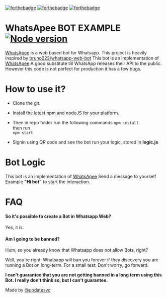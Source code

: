 
[![forthebadge](https://forthebadge.com/images/badges/built-with-love.svg)](https://forthebadge.com) [![forthebadge](https://forthebadge.com/images/badges/uses-js.svg)](https://forthebadge.com) [![forthebadge](https://forthebadge.com/images/badges/you-didnt-ask-for-this.svg)](https://forthebadge.com)
# WhatsApee BOT EXAMPLE [![Node version](https://img.shields.io/node/v/electron.svg?style=flat)](http://nodejs.org/download/) 
 [WhatsApee](https://github.com/updatesvc/WhatsApee) is a web based bot for Whatsapp.
This project is heavily inspired by [bruno222/whatsapp-web-bot](https://github.com/bruno222/whatsapp-web-bot)
 This bot is an implementation of [WhatsApee](https://github.com/updatesvc/WhatsApee)
A good substitute till WhatsApp releases their API  to the public.
However this code is not perfect for production it has a few bugs.

# How to use it?

 - Clone the git. 
 -  Install the latest npm and nodeJS for your platform. 
 - Then in repo folder run the following commands 
     ```npm install```   
   then run   
   ```npm start```
      
 - Signin using QR code and see the bot run your logic, stored in
   **logic.js**

# Bot Logic
 This bot is an implementation of [WhatsApee](https://github.com/updatesvc/WhatsApee)
Send a message to yourself Example **"Hi bot"** to start the interaction.

# FAQ

#### So it's possible to create a Bot in Whatsapp Web?

Yes, it is.

#### Am I going to be banned?

Hum, so you already know that Whatsapp does not allow Bots, right?

Well, you're right: Whatsapp will ban you forever if they discovery you are running a Bot on long-term. For a small test: Don't worry, go forward.



**I can't guarantee that you are not getting banned in a long term using this Bot. I really don't think so, but I can't guarantee.**



Made by [@updatesvc](https://github.com/updatesvc/WhatsApee)


